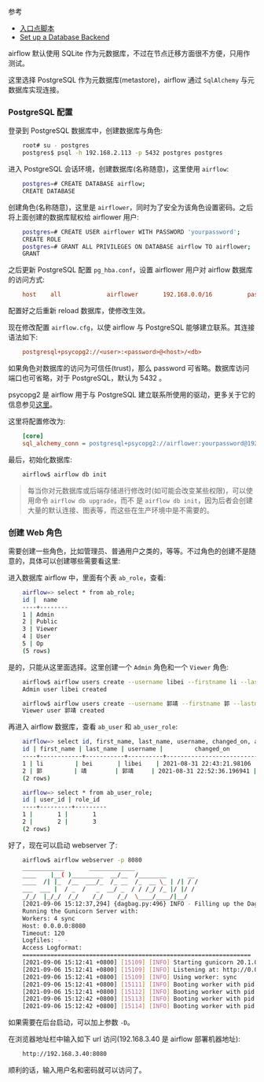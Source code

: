 
参考
* [入口点脚本](https://github.com/apache/airflow/blob/89bef9199c1b96c4f02501ec4e5f309414a55ac9/scripts/in_container/prod/entrypoint_prod.sh)
* [Set up a Database Backend](https://airflow.apache.org/docs/apache-airflow/stable/howto/set-up-database.html)

airflow 默认使用 SQLite 作为元数据库，不过在节点迁移方面很不方便，只用作测试。

这里选择 PostgreSQL 作为元数据库(metastore)，airflow 通过 `SqlAlchemy` 与元数据库实现连接。

### PostgreSQL 配置

登录到 PostgreSQL 数据库中，创建数据库与角色:
```sh
    root# su - postgres
    postgres$ psql -h 192.168.2.113 -p 5432 postgres postgres
```

进入 PostgreSQL 会话环境，创建数据库(名称随意)，这里使用 `airflow`:
```sh
    postgres=# CREATE DATABASE airflow;
    CREATE DATABASE
```

创建角色(名称随意)，这里是 `airflower`，同时为了安全为该角色设置密码。之后将上面创建的数据库赋权给 airflower 用户:
```sh
    postgres=# CREATE USER airflower WITH PASSWORD 'yourpassword';
    CREATE ROLE
    postgres=# GRANT ALL PRIVILEGES ON DATABASE airflow TO airflower;
    GRANT
```

之后更新 PostgreSQL 配置 `pg_hba.conf`，设置 airflower 用户对 airflow 数据库的访问方式:
```conf
    host    all             airflower       192.168.0.0/16          password
```
配置好之后重新 reload 数据库，使修改生效。

现在修改配置 `airflow.cfg`，以使 airflow 与 PostgreSQL 能够建立联系。其连接语法如下:
```cfg
    postgresql+psycopg2://<user>:<password>@<host>/<db>
```
如果角色对数据库的访问为可信任(trust)，那么 password 可省略。数据库访问端口也可省略，对于 PostgreSQL，默认为 5432 。

psycopg2 是 airflow 用于与 PostgreSQL 建立联系所使用的驱动，更多关于它的信息参见[这里](https://docs.sqlalchemy.org/en/13/dialects/postgresql.html)。

这里将配置修改为:
```cfg
    [core]
    sql_alchemy_conn = postgresql+psycopg2://airflower:yourpassword@192.168.2.113:5432/airflow
```

最后，初始化数据库:
```sh
    airflow$ airflow db init
```

> 每当你对元数据库或后端存储进行修改时(如可能会改变某些权限)，可以使用命令 `airflow db upgrade`，而不
> 是 `airflow db init`，因为后者会创建大量的默认连接、图表等，而这些在生产环境中是不需要的。

### 创建 Web 角色

需要创建一些角色，比如管理员、普通用户之类的，等等。不过角色的创建不是随意的，具体可以创建哪些需要看这里:

进入数据库 airflow 中，里面有个表 `ab_role`，查看:
```sh
    airflow=> select * from ab_role;
    id |  name  
    ----+--------
    1 | Admin
    2 | Public
    3 | Viewer
    4 | User
    5 | Op
    (5 rows)
```
是的，只能从这里面选择。这里创建一个 `Admin` 角色和一个 `Viewer` 角色:
```sh
    airflow$ airflow users create --username libei --firstname li --lastname bei --email libei@email.com --role Admin --password admin123
    Admin user libei created

    airflow$ airflow users create --username 郭靖 --firstname 郭 --lastname 靖 --email song@email.com --role Viewer --password viewer123
    Viewer user 郭靖 created
```

再进入 airflow 数据库，查看 `ab_user` 和 `ab_user_role`:
```sh
    airflow=> select id, first_name, last_name, username, changed_on, active, email, created_on from ab_user;
    id | first_name | last_name | username |         changed_on         | active |      email      |         created_on         
    ----+------------+-----------+----------+----------------------------+--------+-----------------+----------------------------
    1 | li         | bei       | libei    | 2021-08-31 22:43:21.98106  | t      | libei@email.com | 2021-08-31 22:43:21.981051
    2 | 郭         | 靖        | 郭靖     | 2021-08-31 22:52:36.196941 | t      | song@email.com  | 2021-08-31 22:52:36.196932
    (2 rows)

    airflow=> select * from ab_user_role;
    id | user_id | role_id 
    ----+---------+---------
    1 |       1 |       1
    2 |       2 |       3
    (2 rows)
```

好了，现在可以启动 webserver 了:
```sh
    airflow$ airflow webserver -p 8080
    ____________       _____________
    ____    |__( )_________  __/__  /________      __
    ____  /| |_  /__  ___/_  /_ __  /_  __ \_ | /| / /
    ___  ___ |  / _  /   _  __/ _  / / /_/ /_ |/ |/ /
    _/_/  |_/_/  /_/    /_/    /_/  \____/____/|__/
    [2021-09-06 15:12:37,294] {dagbag.py:496} INFO - Filling up the DagBag from /dev/null
    Running the Gunicorn Server with:
    Workers: 4 sync
    Host: 0.0.0.0:8080
    Timeout: 120
    Logfiles: - -
    Access Logformat: 
    =================================================================            
    [2021-09-06 15:12:41 +0800] [15109] [INFO] Starting gunicorn 20.1.0
    [2021-09-06 15:12:41 +0800] [15109] [INFO] Listening at: http://0.0.0.0:8080 (15109)
    [2021-09-06 15:12:41 +0800] [15109] [INFO] Using worker: sync
    [2021-09-06 15:12:41 +0800] [15111] [INFO] Booting worker with pid: 15111
    [2021-09-06 15:12:41 +0800] [15112] [INFO] Booting worker with pid: 15112
    [2021-09-06 15:12:42 +0800] [15113] [INFO] Booting worker with pid: 15113
    [2021-09-06 15:12:42 +0800] [15114] [INFO] Booting worker with pid: 15114
```
如果需要在后台启动，可以加上参数 `-D`。

在浏览器地址栏中输入如下 url 访问(192.168.3.40 是 airflow 部署机器地址):
```sh
    http://192.168.3.40:8080
```

顺利的话，输入用户名和密码就可以访问了。
